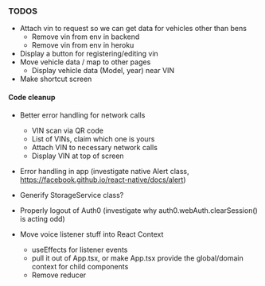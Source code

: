 ### TODOS

- Attach vin to request so we can get data for vehicles other than bens
  - Remove vin from env in backend
  - Remove vin from env in heroku
- Display a button for registering/editing vin
- Move vehicle data / map to other pages
  - Display vehicle data (Model, year) near VIN
- Make shortcut screen

#### Code cleanup

- Better error handling for network calls

  - VIN scan via QR code
  - List of VINs, claim which one is yours
  - Attach VIN to necessary network calls
  - Display VIN at top of screen

- Error handling in app (investigate native Alert class, https://facebook.github.io/react-native/docs/alert)
- Generify StorageService class?
- Properly logout of Auth0 (investigate why auth0.webAuth.clearSession() is acting odd)
- Move voice listener stuff into React Context
  - useEffects for listener events
  - pull it out of App.tsx, or make App.tsx provide the global/domain context for child components
  - Remove reducer
